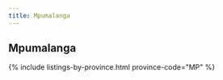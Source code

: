 ```yaml
---
title: Mpumalanga
---
```


## Mpumalanga

{% include listings-by-province.html province-code="MP" %}
